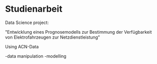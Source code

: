 # Studienarbeit
Data Science project:

"Entwicklung eines Prognosemodells zur Bestimmung der Verfügbarkeit von Elektrofahrzeugen zur Netzdienstleistung"

Using ACN-Data

-data manipulation
-modelling
